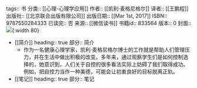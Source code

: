 tags:: 书
分类:: [[心理-心理学应用]]
作者:: [[凯利·麦格尼格尔]]
译者:: [[王鹏程]]
出版社:: [[北京联合出版有限公司]]
出版日期:: [[Mar 1st, 2017]]
ISBN:: 9787550284333
已读完:: 否
来源:: [[微信读书]]
书籍id:: 833564
版本:: 0
封面:: ![](https://weread-1258476243.file.myqcloud.com/weread/cover/35/YueWen_833564/s_YueWen_833564.jpg){:width 80}

- [[简介]]
  heading:: true
  部分:: 简介
	- 作为一名健康心理学家，凯利·麦格尼格尔博士的工作就是帮助人们管理压力，并在生活中做出积极的改变。多年来，通过观察学生们是如何控制选择的，她意识到，人们关于自控的很多看法实际上妨碍了我们取得成功。例如，把自控力当作一种美德，可能会让初衷良好的目标脱离正轨。
- [[笔记]]
  heading:: true
  部分:: 笔记
